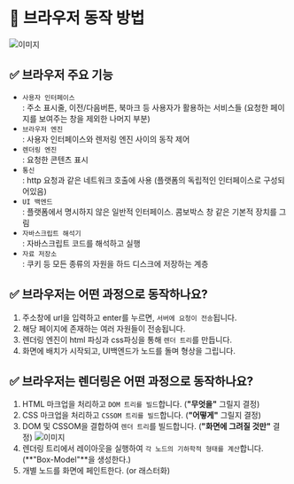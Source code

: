 # 📌 브라우저 동작 방법
![이미지](https://d2.naver.com/content/images/2015/06/helloworld-59361-1.png)
## ✅ 브라우저 주요 기능
- `사용자 인터페이스`<br />
    : 주소 표시줄, 이전/다음버튼, 북마크 등 사용자가 활용하는 서비스들 (요청한 페이지를 보여주는 창을 제외한 나머지 부분)
- `브라우저 엔진`<br />
    : 사용자 인터페이스와 렌저링 엔진 사이의 동작 제어
- `렌더링 엔진`<br />
    : 요청한 콘텐츠 표시
- `통신`<br />
    : http 요청과 같은 네트워크 호출에 사용 (플랫폼의 독립적인 인터페이스로 구성되어있음)
- `UI 백엔드`<br />
    : 플랫폼에서 명시하지 않은 일반적 인터페이스. 콤보박스 창 같은 기본적 장치를 그림
- `자바스크립트 해석기`<br />
    : 자바스크립트 코드를 해석하고 실행
- `자료 저장소`<br />
    : 쿠키 등 모든 종류의 자원을 하드 디스크에 저장하는 계층
## ✅ 브라우저는 어떤 과정으로 동작하나요?
1. 주소창에 url을 입력하고 enter를 누르면, `서버에 요청이 전송`됩니다.
2. 해당 페이지에 존재하는 여러 자원들이 전송됩니다.
3. 렌더링 엔진이 html 파싱과 css파싱을 통해 `렌더 트리`를 만듭니다.
4. 화면에 배치가 시작되고, UI백엔드가 노드를 돌며 형상을 그립니다.
## ✅ 브라우저는 렌더링은 어떤 과정으로 동작하나요?
1. HTML 마크업을 처리하고 `DOM 트리를 빌드`합니다. (**"무엇을"** 그릴지 결정)
2. CSS 마크업을 처리하고 `CSSOM 트리를 빌드`합니다. (**"어떻게"** 그릴지 결정)
3. DOM 및 CSSOM을 결합하여 `렌더 트리`를 빌드합니다. (**"화면에 그려질 것만"** 결정)
![이미지](https://i.imgur.com/9iB4RPE.png)
4. 렌더링 트리에서 레이아웃을 실행하여 `각 노드의 기하학적 형태를 계산`합니다. (**"Box-Model"**을 생성한다.)
5. 개별 노드를 화면에 페인트한다. (or 래스터화)